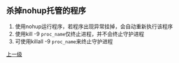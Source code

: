 ## 杀掉nohup托管的程序
1. 使用nohup运行程序，若程序出现异常挂掉，会自动重新执行该程序
2. 使用kill -9 `proc_name`仅终止进程，并不会终止守护进程
3. 可使用killall -9 `proc_name`来终止守护进程






[上一级](base.md)

